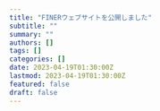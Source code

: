 ```yaml
---
title: "FINERウェブサイトを公開しました"
subtitle: ""
summary: ""
authors: []
tags: []
categories: []
date: 2023-04-19T01:30:00Z
lastmod: 2023-04-19T01:30:00Z
featured: false
draft: false
---
```


